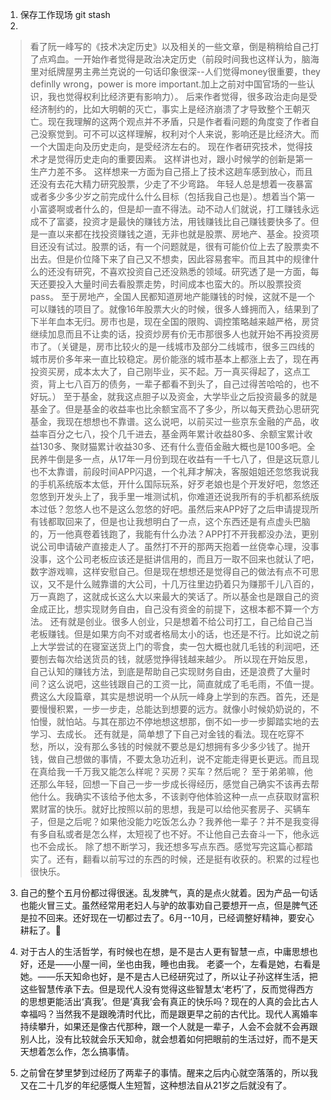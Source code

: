 1. 保存工作现场  git stash
2.
> 看了阮一峰写的《技术决定历史》以及相关的一些文章，倒是稍稍给自己打了点鸡血。一开始作者觉得是政治决定历史（前段时间我也这样认为，脑海里对纸牌屋男主弗兰克说的一句话印象很深--人们觉得money很重要，they definlly wrong，power is more important.加上之前对中国官场的一些认识，我也觉得权利比经济更有影响力）。
> 后来作者觉得，很多政治走向是受经济制约的，比如大明朝的灭亡，事实上是经济崩溃了才导致整个王朝灭亡。现在我理解的这两个观点并不矛盾，只是作者看问题的角度变了作者自己没察觉到。可不可以这样理解，权利对个人来说，影响还是比经济大。而一个大国走向及历史走向，是受经济左右的。
> 现在作者研究技术，觉得技术才是觉得历史走向的重要因素。
> 这样讲也对，跟小时候学的创新是第一生产力差不多。
> 这样想来一方面为自己搭上了技术这趟车感到放心，而且还没有去花大精力研究股票，少走了不少弯路。
> 年轻人总是想着一夜暴富或者多少多少岁之前完成什么什么目标（包括我自己也是）。想着当个第一小富婆啊或者什么的，但是却一直不得法。动不动人们就说，打工赚钱永远成不了富婆，投资才是最快的赚钱方法，用钱赚钱比自己赚钱要快多了。但是一直以来都在找投资赚钱之道，无非也就是股票、房地产、基金。投资项目还没有试过。股票的话，有一个问题就是，很有可能价位上去了股票卖不出去。但是价位降下来了自己又不想卖，因此容易套牢。而且其中的规律什么的还没有研究，不喜欢投资自己还没熟悉的领域。研究透了是一方面，每天还要投入大量时间去看股票走势，时间成本也蛮大的。所以股票投资pass。
> 至于房地产，全国人民都知道房地产能赚钱的时候，这就不是一个可以赚钱的项目了。就像16年股票大火的时候，很多人蜂拥而入，结果到了下半年血本无归。房市也是，现在全国的限购、调控策略越来越严格，房贷继续加息而且不让卖的话，投资炒房有价无市那很多人也就开始不再投资房市了。（关键是，房市比较火的是一线城市及部分二线城市，很多三四线的城市房价多年来一直比较稳定。房价能涨的城市基本上都涨上去了，现在再投资买房，成本太大了，自己刚毕业，买不起。万一真买得起了，这点工资，背上七八百万的债务，一辈子都看不到头了，自己过得苦哈哈的，也不好玩。）
> 至于基金，就我这点胆子以及资金，大学毕业之后投资最多的就是基金了。但是基金的收益率也比余额宝高不了多少，所以每天费劲心思研究基金，我现在想想也不靠谱。这么说吧，以前买过一些京东金融的产品，收益率百分之七八，投个几千进去，基金两年累计收益80多、余额宝累计收益130多、聚财猫累计收益30多、还有什么壹佰金融大概也是100多吧。全民养牛倒是多一点，从17年一月份到现在收益有一千七八了，但是这玩意儿也不太靠谱，前段时间APP闪退，一个礼拜才解决，客服姐姐还忽悠我说我的手机系统版本太低，开什么国际玩系，好歹老娘也是个开发好吧，忽悠还忽悠到开发头上了，我手里一堆测试机，你难道还说我所有的手机都系统版本过低？忽悠人也不是这么忽悠的好吧。虽然后来APP好了之后申请提现所有钱都取回来了，但是也让我想明白了一点，这个东西还是有点虚头巴脑的，万一他真卷着钱跑了，我能有什么办法？APP打不开我都没办法，更别说公司申请破产直接走人了。虽然打不开的那两天抱着一丝侥幸心理，没事没事，这个公司老板应该还是挺讲信用的，而且万一取不回来也就认了吧，数字游戏嘛，这样安慰自己。但是现在想想还是觉得自己的做法有点不可思议，又不是什么贼靠谱的大公司，十几万往里边扔着只为赚那千儿八百的，万一真跑了，这就成长这么大以来最大的笑话了。所以基金也是跟自己的资金成正比，想实现财务自由，自己没有资金的前提下，这根本都不算一个方法。
> 还有就是创业。很多人创业，只是想着不给公司打工，自己给自己当老板赚钱。但是如果方向不对或者格局太小的话，也还是不行。比如说之前上大学尝试的在寝室送货上门的零食，卖一包大概也就几毛钱的利润吧，还要刨去每次给送货员的钱，就感觉挣得钱越来越少。
> 所以现在开始反思，自己认知的赚钱方法，到底是帮助自己实现财务自由，还是浪费了大量时间？这么说吧，这些钱跟自己的工资一比，简直就成了毛毛雨，不值一提。
> 费这么大段篇章，其实是想说明一个从阮一峰身上学到的东西。首先，还是要慢慢积累，一步一步走，总能达到想要的远方。就像小时候奶奶说的，不怕慢，就怕站。与其在那边不停地想这想那，倒不如一步一步脚踏实地的去学习、去成长。
> 还有就是，简单想了下自己对金钱的看法。现在吃穿不愁，所以，没有那么多钱的时候就不要总是幻想拥有多少多少钱了。抛开钱，做自己想做的事情，不要太急功近利，说不定能走得更长更远。而且现在真给我一千万我又能怎么样呢？买房？买车？然后呢？
> 至于弟弟嘛，他还那么年轻，回想一下自己一步一步成长得经历，感觉自己确实不该再去帮他什么。我确实不该给予他太多，不该剥夺他体验这种一点一点获取财富积累财富的快乐。就好比按照以前的思想，我是可以给他买套房子、买辆车子，但是之后呢？如果他没能力吃饭怎么办？我养他一辈子？并不是我变得有多自私或者是怎么样，太短视了也不好。不让他自己去奋斗一下，他永远也不会成长。
> 除了想不断学习，我还想多写点东西。感觉写完这篇心都踏实了。还有，翻看以前写过的东西的时候，还是挺有收获的。积累的过程也很快乐。

3.  自己的整个五月份都过得很迷。乱发脾气，真的是点火就着。因为产品一句话也能火冒三丈。虽然经常用老妇人与驴的故事劝自己要想开一点，但是脾气还是拉不回来。还好现在一切都过去了。6月--10月，已经调整好精神，要安心耕耘了。💪


4.  对于古人的生活哲学，有时候也在想，是不是古人更有智慧一点，中庸思想也好，还是——小屋一间，坐也由我，睡也由我。
老婆一个，左看是她，右看是她。——乐天知命也好，是不是古人已经研究过了，所以让子孙这样生活，把这些智慧传承下去。但是现代人没有觉得这些智慧太‘老朽’了，反而觉得西方的思想更能活出‘真我’。但是‘真我’会有真正的快乐吗？现在的人真的会比古人幸福吗？当然我不是跟晚清时代比，而是跟更早之前的古代比。现代人离婚率持续攀升，如果还是像古代那种，跟一个人就是一辈子，人会不会就不会再跟别人比，没有比较就会乐天知命，就会想着如何把眼前的生活过好，而不是天天想着怎么作，怎么搞事情。


5.  之前曾在梦里梦到过经历了两辈子的事情。醒来之后内心就空落落的，所以我又在二十几岁的年纪感慨人生短暂，这种想法自从21岁之后就没有了。

